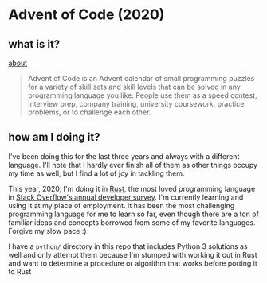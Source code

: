 # Advent of Code (2020)

## what is it?

[about](https://adventofcode.com/2020/about)
> Advent of Code is an Advent calendar of small programming puzzles for a variety of skill sets and skill levels that can be solved in any programming language you like. People use them as a speed contest, interview prep, company training, university coursework, practice problems, or to challenge each other.

## how am I doing it?

I've been doing this for the last three years and always with a different language. I'll note that I hardly ever finish all of them as other things occupy my time as well, but I find a lot of joy in tackling them.

This year, 2020, I'm doing it in [Rust](https://www.rust-lang.org/), the most loved programming language in [Stack Overflow's annual developer survey](https://insights.stackoverflow.com/survey/2020#most-loved-dreaded-and-wanted). I'm currently learning and using it at my place of employment. It has been the most challenging programming language for me to learn so far, even though there are a ton of familiar ideas and concepts borrowed from some of my favorite languages. Forgive my slow pace :)

I have a `python/` directory in this repo that includes Python 3 solutions as well and only attempt them because I'm stumped with working it out in Rust and want to determine a procedure or algorithm that works before porting it to Rust
